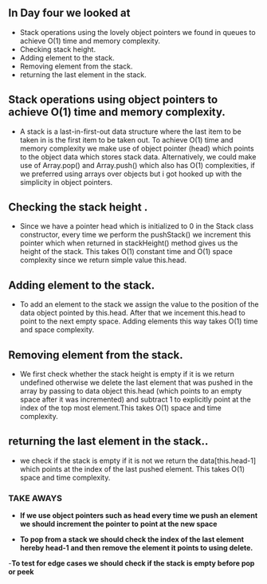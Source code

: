 ## In Day four we looked at 

- Stack operations using the lovely object pointers we found in queues to achieve O(1) time and memory complexity.
- Checking stack height.
- Adding element to the stack. 
- Removing element from the stack.
- returning the last element in the stack.

## Stack operations using object pointers to achieve O(1) time and memory complexity.
* A stack is a last-in-first-out data structure where the last item to be taken in is the first item
to be taken out. To achieve O(1) time and memory complexity we make use of object pointer (head) which
points to the object data which stores stack data. Alternatively, we could make use of Array.pop() and 
Array.push() which also has O(1) complexities, if we preferred using arrays over objects but i got hooked up with the simplicity in object
pointers. 

## Checking the stack height .
* Since we have a pointer head which is initialized to 0 in the Stack class constructor, every time we 
perform the pushStack() we increment this pointer which when returned in stackHeight() method gives us 
the height of the stack. This takes O(1) constant time and O(1) space complexity since we return simple 
value this.head.

## Adding element to the stack.
* To add an element to the stack we assign the value to the position of the data object pointed by this.head.
After that we incement this.head to point to the next empty space. Adding elements this way takes O(1) time
and space complexity.

## Removing element from the stack.
* We first check whether the stack height is empty if it is we return undefined otherwise we delete the last element that was pushed in the array by passing to data object this.head (which points to an empty space after it was incremented) and subtract 1 to explicitly point at the index of the top most element.This takes O(1) space and time complexity.

## returning the last element in the stack..
* we check if the stack is empty if it is not we return the data[this.head-1] which points at the index of the last pushed element. This takes O(1) space and time complexity.

### TAKE AWAYS
- **If we use object pointers such as head every time we push an element we should increment the pointer to** **point at the new space**

- **To pop from a stack we should check the index of the last element hereby head-1 and then remove the element it points to using delete.**

-**To test for edge cases we should check if the stack is empty before pop or peek**






